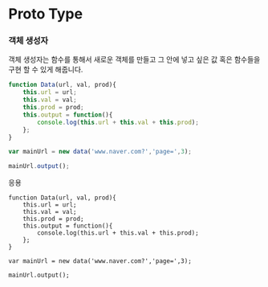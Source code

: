 # Proto Type
### 객체 생성자

객체 생성자는 함수를 통해서 새로운 객체를 만들고 그 안에 넣고 싶은 값 혹은 함수들을 구현 할 수 있게 해줍니다.
```javascript
function Data(url, val, prod){
    this.url = url; 
    this.val = val;
    this.prod = prod;
    this.output = function(){
        console.log(this.url + this.val + this.prod);
    };
}

var mainUrl = new data('www.naver.com?','page=',3);

mainUrl.output();

```
응용
```
function Data(url, val, prod){
    this.url = url; 
    this.val = val;
    this.prod = prod;
    this.output = function(){
        console.log(this.url + this.val + this.prod);
    };
}

var mainUrl = new data('www.naver.com?','page=',3);

mainUrl.output();
```

